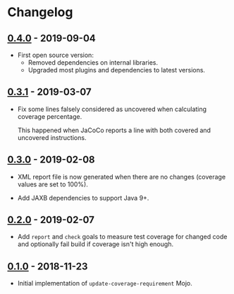 # Changelog

## [0.4.0] - 2019-09-04

- First open source version:
    - Removed dependencies on internal libraries.
    - Upgraded most plugins and dependencies to latest versions.

## [0.3.1] - 2019-03-07

- Fix some lines falsely considered as uncovered when calculating coverage percentage.

    This happened when JaCoCo reports a line with both covered and uncovered instructions.

## [0.3.0] - 2019-02-08

- XML report file is now generated when there are no changes (coverage values are set to 100%).

- Add JAXB dependencies to support Java 9+.

## [0.2.0] - 2019-02-07

- Add `report` and `check` goals to measure test coverage for changed code and optionally fail build if coverage isn't high enough. 

## [0.1.0] - 2018-11-23

- Initial implementation of `update-coverage-requirement` Mojo. 

[0.4.0]: https://github.com/jjlharrison/coverage-maven-plugin/compare/0.3.1...0.4.0
[0.3.1]: https://github.com/jjlharrison/coverage-maven-plugin/compare/0.3.0...0.3.1
[0.3.0]: https://github.com/jjlharrison/coverage-maven-plugin/compare/0.2.0...0.3.0
[0.2.0]: https://github.com/jjlharrison/coverage-maven-plugin/compare/0.1.0...0.2.0
[0.1.0]: https://github.com/jjlharrison/coverage-maven-plugin/releases/tag/0.1.0